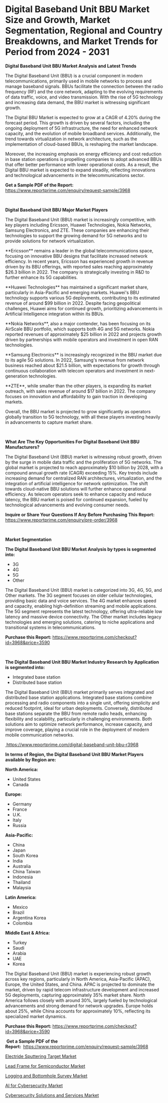 <p><h1>Digital Baseband Unit BBU Market Size and Growth, Market Segmentation, Regional and Country Breakdowns, and Market Trends for Period from 2024 -  2031</h1></p><p><strong>Digital Baseband Unit BBU Market Analysis and Latest Trends</strong></p>
<p><p>The Digital Baseband Unit (BBU) is a crucial component in modern telecommunications, primarily used in mobile networks to process and manage baseband signals. BBUs facilitate the connection between the radio frequency (RF) and the core network, adapting to the evolving requirements of data traffic, voice, and video transmission. With the rise of 5G technology and increasing data demand, the BBU market is witnessing significant growth.</p><p>The Digital BBU Market is expected to grow at a CAGR of 4.20% during the forecast period. This growth is driven by several factors, including the ongoing deployment of 5G infrastructure, the need for enhanced network capacity, and the evolution of mobile broadband services. Additionally, the trend towards virtualization in network architecture, such as the implementation of cloud-based BBUs, is reshaping the market landscape. </p><p>Moreover, the increasing emphasis on energy efficiency and cost reduction in base station operations is propelling companies to adopt advanced BBUs that offer better performance with lower operational costs. As a result, the Digital BBU market is expected to expand steadily, reflecting innovations and technological advancements in the telecommunications sector.</p></p>
<p><strong>Get a Sample PDF of the Report:&nbsp;</strong> <a href="https://www.reportprime.com/enquiry/request-sample/3968">https://www.reportprime.com/enquiry/request-sample/3968</a></p>
<p>&nbsp;</p>
<p><strong>Digital Baseband Unit BBU Major Market Players</strong></p>
<p><p>The Digital Baseband Unit (BBU) market is increasingly competitive, with key players including Ericsson, Huawei Technologies, Nokia Networks, Samsung Electronics, and ZTE. These companies are enhancing their technologies to support the growing demand for 5G networks and to provide solutions for network virtualization.</p><p>**Ericsson** remains a leader in the global telecommunications space, focusing on innovative BBU designs that facilitate increased network efficiency. In recent years, Ericsson has experienced growth in revenue driven by its BBU offerings, with reported sales reaching approximately $26.3 billion in 2022. The company is strategically investing in R&D to further enhance its 5G capabilities.</p><p>**Huawei Technologies** has maintained a significant market share, particularly in Asia-Pacific and emerging markets. Huawei's BBU technology supports various 5G deployments, contributing to its estimated revenue of around $99 billion in 2022. Despite facing geopolitical challenges, Huawei aims for continued growth, prioritizing advancements in Artificial Intelligence integration within its BBUs.</p><p>**Nokia Networks**, also a major contender, has been focusing on its AirScale BBU portfolio, which supports both 4G and 5G networks. Nokia reported revenues of approximately $25 billion in 2022 and projects growth driven by partnerships with mobile operators and investment in open RAN technologies.</p><p>**Samsung Electronics** is increasingly recognized in the BBU market due to its agile 5G solutions. In 2022, Samsung's revenue from network business reached about $21.5 billion, with expectations for growth through continuous collaboration with telecom operators and investment in next-generation technologies.</p><p>**ZTE**, while smaller than the other players, is expanding its market outreach, with sales revenue of around $17 billion in 2022. The company focuses on innovation and affordability to gain traction in developing markets.</p><p>Overall, the BBU market is projected to grow significantly as operators globally transition to 5G technology, with all these players investing heavily in advancements to capture market share.</p></p>
<p>&nbsp;</p>
<p><strong>What Are The Key Opportunities For Digital Baseband Unit BBU Manufacturers?</strong></p>
<p><p>The Digital Baseband Unit (BBU) market is witnessing robust growth, driven by the surge in mobile data traffic and the proliferation of 5G networks. The global market is projected to reach approximately $10 billion by 2028, with a compound annual growth rate (CAGR) exceeding 15%. Key trends include increasing demand for centralized RAN architectures, virtualization, and the integration of artificial intelligence for network optimization. The shift towards cloud-native BBU solutions will further enhance operational efficiency. As telecom operators seek to enhance capacity and reduce latency, the BBU market is poised for continued expansion, fueled by technological advancements and evolving consumer needs.</p></p>
<p><strong>Inquire or Share Your Questions If Any Before Purchasing This Report:</strong> <a href="https://www.reportprime.com/enquiry/pre-order/3968">https://www.reportprime.com/enquiry/pre-order/3968</a></p>
<p>&nbsp;</p>
<p><strong>Market Segmentation</strong></p>
<p><strong>The Digital Baseband Unit BBU Market Analysis by types is segmented into:</strong></p>
<p><ul><li>3G</li><li>4G</li><li>5G</li><li>Other</li></ul></p>
<p><p>The Digital Baseband Unit (BBU) market is categorized into 3G, 4G, 5G, and Other markets. The 3G segment focuses on older cellular technologies, providing basic data and voice services. The 4G market enhances speed and capacity, enabling high-definition streaming and mobile applications. The 5G segment represents the latest technology, offering ultra-reliable low latency and massive device connectivity. The Other market includes legacy technologies and emerging solutions, catering to niche applications and transitional systems in telecommunications.</p></p>
<p><strong>Purchase this Report:&nbsp;</strong><a href="https://www.reportprime.com/checkout?id=3968&price=3590">https://www.reportprime.com/checkout?id=3968&price=3590</a></p>
<p>&nbsp;</p>
<p><strong>The Digital Baseband Unit BBU Market Industry Research by Application is segmented into:</strong></p>
<p><ul><li>Integrated base station</li><li>Distributed base station</li></ul></p>
<p><p>The Digital Baseband Unit (BBU) market primarily serves integrated and distributed base station applications. Integrated base stations combine processing and radio components into a single unit, offering simplicity and reduced footprint, ideal for urban deployments. Conversely, distributed base stations separate the BBU from remote radio heads, enhancing flexibility and scalability, particularly in challenging environments. Both solutions aim to optimize network performance, increase capacity, and improve coverage, playing a crucial role in the deployment of modern mobile communication networks.</p></p>
<p><a href="https://www.reportprime.com/digital-baseband-unit-bbu-r3968">&nbsp;https://www.reportprime.com/digital-baseband-unit-bbu-r3968</a></p>
<p><strong>In terms of Region, the Digital Baseband Unit BBU Market Players available by Region are:</strong></p>
<p>
    <p> <strong> North America: </strong>
        <ul>
            <li>United States</li>
            <li>Canada</li>
        </ul>
        </p> 
    <p> <strong> Europe: </strong>
        <ul>
            <li>Germany</li>
            <li>France</li>
            <li>U.K.</li>
            <li>Italy</li>
            <li>Russia</li>
        </ul>
        </p> 
    <p> <strong> Asia-Pacific: </strong>
        <ul>
            <li>China</li>
            <li>Japan</li>
            <li>South Korea</li>
            <li>India</li>
            <li>Australia</li>
            <li>China Taiwan</li>
            <li>Indonesia</li>
            <li>Thailand</li>
            <li>Malaysia</li>
        </ul>
        </p> 
    <p> <strong> Latin America: </strong>
        <ul>
            <li>Mexico</li>
            <li>Brazil</li>
            <li>Argentina Korea</li>
            <li>Colombia</li>
        </ul>
        </p> 
    <p> <strong> Middle East & Africa: </strong>
        <ul>
            <li>Turkey</li>
            <li>Saudi</li>
            <li>Arabia</li>
            <li>UAE</li>
            <li>Korea</li>
        </ul>
    </p>
    </p>
<p><p>The Digital Baseband Unit (BBU) market is experiencing robust growth across key regions, particularly in North America, Asia-Pacific (APAC), Europe, the United States, and China. APAC is projected to dominate the market, driven by rapid telecom infrastructure development and increased 5G deployments, capturing approximately 35% market share. North America follows closely with around 30%, largely fueled by technological advancements and strong demand for network upgrades. Europe holds about 25%, while China accounts for approximately 10%, reflecting its specialized market dynamics.</p></p>
<p><strong>Purchase this Report: </strong><a href="https://www.reportprime.com/checkout?id=3968&price=3590">https://www.reportprime.com/checkout?id=3968&price=3590</a></p>
<p>&nbsp;<strong>Get a Sample PDF of the Report:&nbsp;&nbsp;</strong><a href="https://www.reportprime.com/enquiry/request-sample/3968">https://www.reportprime.com/enquiry/request-sample/3968</a></p>
<p><strong></strong></p>
<p><p><a href="https://github.com/LaurenShaw586/Market-Research-Report-List-1/blob/main/electride-sputtering-target-market.md">Electride Sputtering Target Market</a></p><p><a href="https://github.com/KamrulHadi87/Market-Research-Report-List-1/blob/main/lead-frame-for-semiconductor-market.md">Lead Frame for Semiconductor Market</a></p><p><a href="https://issuu.com/reportprime-2/docs/logging-and-bottomhole-survey-marke_deb761fdaf9c22">Logging and Bottomhole Survey Market</a></p><p><a href="https://www.linkedin.com/pulse/global-ai-cybersecurity-market-size-share-analysis-product-bwvie?trackingId=2XKS1EX0TZu1MVkQBHQB9Q%3D%3D">AI for Cybersecurity Market</a></p><p><a href="https://www.linkedin.com/pulse/what-innovations-shaping-cybersecurity-solutions-services-2v7ke?trackingId=hcX2dXWyQG2FRN%2BTFRGQ7A%3D%3D">Cybersecurity Solutions and Services Market</a></p></p>